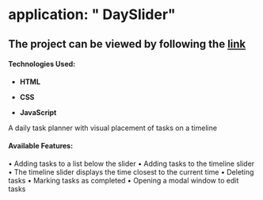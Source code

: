 # application: " DaySlider"

## The project can be viewed by following the [link](https://dayslider.khudorenko.com/)

#### **Technologies Used:**

-  **HTML**

-  **CSS**

-  **JavaScript**

A daily task planner with visual placement of tasks on a timeline
#### **Available Features:**
•	Adding tasks to a list below the slider
•	Adding tasks to the timeline slider
•	The timeline slider displays the time closest to the current time
•	Deleting tasks
•	Marking tasks as completed
•	Opening a modal window to edit tasks
